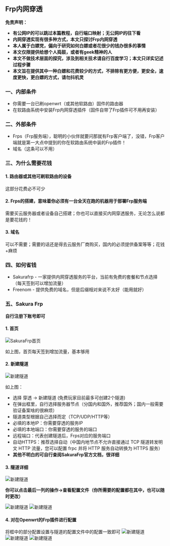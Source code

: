 ## Frp内网穿透

**免责声明：**

* **有公网IP的可以跳过本篇教程，自行端口映射；无公网IP的往下看**
* **内网穿透实现有很多种方式，本文只探讨Frp内网穿透**
* **本人属于白嫖党，偏向于研究如何白嫖或者花很少的钱办很多的事情**
* **本文仅限提供给想个人捣鼓，或者有geek精神的人**
* **本文不做技术层面的探究，涉及到相关技术请自行百度学习；本文只详实记述过程步骤**
* **本文旨在提供其中一种白嫖和花费较少的方式，不排除有更方便，更安全，速度更快，更白嫖的方式，请勿抖机灵**

### 一、内部条件
* 你需要一台已刷openwrt（或其他软路由）固件的路由器
* 在软路由系统中安装Frp内网穿透插件（固件自带了Frp插件可不用再安装）

### 二、外部条件
* Frps（Frp服务端），聪明的小伙伴就要问那就有Frp客户端了，没错，Frp客户端就是第一大点中提到的你在软路由系统中装的Frp插件！
* 域名（这条可以不用）

### 三、为什么需要花钱
#### 1. 路由器或其他可刷软路由的设备
这部分花费必不可少
#### 2. Frps的搭建，意味着你必须有一台全天在跑的机器用于部署Frp服务端
需要买云服务器或者设备自己搭建；你也可以直接买内网穿透服务，无论怎么说都是要花钱的！
#### 3. 域名
可以不需要；需要的话还是得去云服务厂商购买，国内的必须提供备案等等；花钱+麻烦

### 四、如何省钱
* Sakurafrp - 一家提供内网穿透服务的平台，当前有免费的套餐和节点选择（每天签到可以增加流量）
* Freenom - 提供免费的域名，但是后缀相对来说不太好（能用就好）

### 五、Sakura Frp
**自行注册下账号即可**
#### 1. 首页
![SakuraFrp首页](https://github.com/BigLazyET/ETShippuden/blob/main/Images/Network/sakurafrp.png?raw=true)

如上图，首页每天签到增加流量，基本够用

#### 2. 新建隧道
![新建隧道](https://github.com/BigLazyET/ETShippuden/blob/main/Images/Network/createtunnel.png)

如上图：
* 选择 穿透 -> 新建隧道 (免费玩家目前最多可创建2个隧道)
* 在弹出框里，自行选择服务器节点（分国内和国外，推荐国外；国内一般需要验证备案啥的很麻烦）
* 隧道类型根据自己选择而定（TCP/UDP/HTTP等）
* 必填的本地IP：你需要穿透的服务IP
* 必填的本地端口：你需要穿透的服务的端口
* 远程端口：代表创建隧道后，Frps对应的服务端口
* 自动HTTPS：推荐选择自动（中国内地节点不允许直接通过 TCP 隧道转发明文 HTTP 流量，您可以配置 frpc 并将 HTTP 服务自动转换为 HTTPS 服务）
* **其他不明白的可自行查阅SakuraFrp官方文档，很详细**

#### 3. 隧道详细
![新建隧道](../../../Images/Network/tunnelconfig.png?raw=true)

**你可以点击最后一列的操作->查看配置文件（你所需要的配置都在其中，也可以随时更改）**

![新建隧道](../../../Images/Network/tunneldetailconfig1.png?raw=true)
![新建隧道](../../../Images/Network/tunneldetailconfig2.png?raw=true)

#### 4. 对在Openwrt的Frp插件进行配置
将框中的部分配置设置与隧道的配置文件中的配置一致即可
![新建隧道](../../../Images/Network/frpconfig1.png)
![新建隧道](../../../Images/Network/frpconfig2.png)
![新建隧道](../../../Images/Network/tcp_mux.png)
